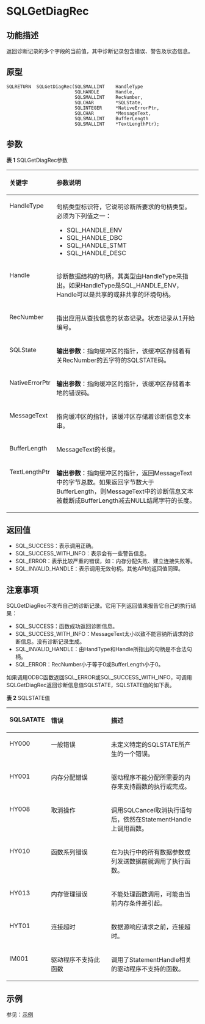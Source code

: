 # SQLGetDiagRec

## 功能描述<a name="zh-cn_topic_0238272900_zh-cn_topic_0237120430_zh-cn_topic_0059778032_s0088b32a977e44f5a1e1e2b1523fc51c"></a>

返回诊断记录的多个字段的当前值，其中诊断记录包含错误、警告及状态信息。

## 原型<a name="zh-cn_topic_0238272900_zh-cn_topic_0237120430_zh-cn_topic_0059778032_s75cbaa3f71d04c628d2c1afdf0f4d953"></a>

```
SQLRETURN  SQLGetDiagRec(SQLSMALLINT    HandleType
                         SQLHANDLE      Handle,
                         SQLSMALLINT    RecNumber,
                         SQLCHAR        *SQLState,
                         SQLINTEGER     *NativeErrorPtr,
                         SQLCHAR        *MessageText,
                         SQLSMALLINT    BufferLength
                         SQLSMALLINT    *TextLengthPtr);
```

## 参数<a name="zh-cn_topic_0238272900_zh-cn_topic_0237120430_zh-cn_topic_0059778032_sde16d4cd6f674b65822349c34adf7cc5"></a>

**表 1**  SQLGetDiagRec参数

<a name="zh-cn_topic_0238272900_zh-cn_topic_0237120430_zh-cn_topic_0059778032_t8a641f9b30084f3f923130e22525006c"></a>
<table><thead align="left"><tr id="zh-cn_topic_0238272900_zh-cn_topic_0237120430_zh-cn_topic_0059778032_r7652c8a6e25d4f9d957ac5d0bf631e8d"><th class="cellrowborder" valign="top" width="19.12%" id="mcps1.2.3.1.1"><p id="zh-cn_topic_0238272900_zh-cn_topic_0237120430_zh-cn_topic_0059778032_ac5fd7625177149458012aac4d28eca6f"><a name="zh-cn_topic_0238272900_zh-cn_topic_0237120430_zh-cn_topic_0059778032_ac5fd7625177149458012aac4d28eca6f"></a><a name="zh-cn_topic_0238272900_zh-cn_topic_0237120430_zh-cn_topic_0059778032_ac5fd7625177149458012aac4d28eca6f"></a><strong id="zh-cn_topic_0238272900_zh-cn_topic_0237120430_zh-cn_topic_0059778032_a3ee48ecbc02841d2bb7f54ec01dac79f"><a name="zh-cn_topic_0238272900_zh-cn_topic_0237120430_zh-cn_topic_0059778032_a3ee48ecbc02841d2bb7f54ec01dac79f"></a><a name="zh-cn_topic_0238272900_zh-cn_topic_0237120430_zh-cn_topic_0059778032_a3ee48ecbc02841d2bb7f54ec01dac79f"></a>关键字</strong></p>
</th>
<th class="cellrowborder" valign="top" width="80.88%" id="mcps1.2.3.1.2"><p id="zh-cn_topic_0238272900_zh-cn_topic_0237120430_zh-cn_topic_0059778032_a67097243b2644b5d850fe5c9edba2106"><a name="zh-cn_topic_0238272900_zh-cn_topic_0237120430_zh-cn_topic_0059778032_a67097243b2644b5d850fe5c9edba2106"></a><a name="zh-cn_topic_0238272900_zh-cn_topic_0237120430_zh-cn_topic_0059778032_a67097243b2644b5d850fe5c9edba2106"></a><strong id="zh-cn_topic_0238272900_zh-cn_topic_0237120430_zh-cn_topic_0059778032_zh-cn_topic_0058965182_b968289214730"><a name="zh-cn_topic_0238272900_zh-cn_topic_0237120430_zh-cn_topic_0059778032_zh-cn_topic_0058965182_b968289214730"></a><a name="zh-cn_topic_0238272900_zh-cn_topic_0237120430_zh-cn_topic_0059778032_zh-cn_topic_0058965182_b968289214730"></a>参数说明</strong></p>
</th>
</tr>
</thead>
<tbody><tr id="zh-cn_topic_0238272900_zh-cn_topic_0237120430_zh-cn_topic_0059778032_r8421bf5306e14bb4b3b16eea80ce18f7"><td class="cellrowborder" valign="top" width="19.12%" headers="mcps1.2.3.1.1 "><p id="zh-cn_topic_0238272900_zh-cn_topic_0237120430_zh-cn_topic_0059778032_a23d9c19dce7c4ab19e32056bbcdcdd02"><a name="zh-cn_topic_0238272900_zh-cn_topic_0237120430_zh-cn_topic_0059778032_a23d9c19dce7c4ab19e32056bbcdcdd02"></a><a name="zh-cn_topic_0238272900_zh-cn_topic_0237120430_zh-cn_topic_0059778032_a23d9c19dce7c4ab19e32056bbcdcdd02"></a>HandleType</p>
</td>
<td class="cellrowborder" valign="top" width="80.88%" headers="mcps1.2.3.1.2 "><p id="zh-cn_topic_0238272900_zh-cn_topic_0237120430_zh-cn_topic_0059778032_a0956a66a111b4a0b9e98eb0d3b75d4ed"><a name="zh-cn_topic_0238272900_zh-cn_topic_0237120430_zh-cn_topic_0059778032_a0956a66a111b4a0b9e98eb0d3b75d4ed"></a><a name="zh-cn_topic_0238272900_zh-cn_topic_0237120430_zh-cn_topic_0059778032_a0956a66a111b4a0b9e98eb0d3b75d4ed"></a>句柄类型标识符，它说明诊断所要求的句柄类型。必须为下列值之一：</p>
<a name="zh-cn_topic_0238272900_zh-cn_topic_0237120430_zh-cn_topic_0059778032_u213e221424a9457ca4a15062bdf95df6"></a><a name="zh-cn_topic_0238272900_zh-cn_topic_0237120430_zh-cn_topic_0059778032_u213e221424a9457ca4a15062bdf95df6"></a><ul id="zh-cn_topic_0238272900_zh-cn_topic_0237120430_zh-cn_topic_0059778032_u213e221424a9457ca4a15062bdf95df6"><li>SQL_HANDLE_ENV</li><li>SQL_HANDLE_DBC</li><li>SQL_HANDLE_STMT</li><li>SQL_HANDLE_DESC</li></ul>
</td>
</tr>
<tr id="zh-cn_topic_0238272900_zh-cn_topic_0237120430_zh-cn_topic_0059778032_rc8d90a1599c94790a4565c59123d34b4"><td class="cellrowborder" valign="top" width="19.12%" headers="mcps1.2.3.1.1 "><p id="zh-cn_topic_0238272900_zh-cn_topic_0237120430_zh-cn_topic_0059778032_aa33be41cfa824d75af602ea2df253ecc"><a name="zh-cn_topic_0238272900_zh-cn_topic_0237120430_zh-cn_topic_0059778032_aa33be41cfa824d75af602ea2df253ecc"></a><a name="zh-cn_topic_0238272900_zh-cn_topic_0237120430_zh-cn_topic_0059778032_aa33be41cfa824d75af602ea2df253ecc"></a>Handle</p>
</td>
<td class="cellrowborder" valign="top" width="80.88%" headers="mcps1.2.3.1.2 "><p id="zh-cn_topic_0238272900_zh-cn_topic_0237120430_zh-cn_topic_0059778032_acd54460d1c39402bbd43b2fd6141afa9"><a name="zh-cn_topic_0238272900_zh-cn_topic_0237120430_zh-cn_topic_0059778032_acd54460d1c39402bbd43b2fd6141afa9"></a><a name="zh-cn_topic_0238272900_zh-cn_topic_0237120430_zh-cn_topic_0059778032_acd54460d1c39402bbd43b2fd6141afa9"></a>诊断数据结构的句柄，其类型由HandleType来指出。如果HandleType是SQL_HANDLE_ENV，Handle可以是共享的或非共享的环境句柄。</p>
</td>
</tr>
<tr id="zh-cn_topic_0238272900_zh-cn_topic_0237120430_zh-cn_topic_0059778032_red32d4c46c5948638f58a2760d26adc0"><td class="cellrowborder" valign="top" width="19.12%" headers="mcps1.2.3.1.1 "><p id="zh-cn_topic_0238272900_zh-cn_topic_0237120430_zh-cn_topic_0059778032_ad89ad535cbb74dd78a7dd10a9c0a9811"><a name="zh-cn_topic_0238272900_zh-cn_topic_0237120430_zh-cn_topic_0059778032_ad89ad535cbb74dd78a7dd10a9c0a9811"></a><a name="zh-cn_topic_0238272900_zh-cn_topic_0237120430_zh-cn_topic_0059778032_ad89ad535cbb74dd78a7dd10a9c0a9811"></a>RecNumber</p>
</td>
<td class="cellrowborder" valign="top" width="80.88%" headers="mcps1.2.3.1.2 "><p id="zh-cn_topic_0238272900_zh-cn_topic_0237120430_zh-cn_topic_0059778032_abf7b434f548042b4b69ca0531b7b444d"><a name="zh-cn_topic_0238272900_zh-cn_topic_0237120430_zh-cn_topic_0059778032_abf7b434f548042b4b69ca0531b7b444d"></a><a name="zh-cn_topic_0238272900_zh-cn_topic_0237120430_zh-cn_topic_0059778032_abf7b434f548042b4b69ca0531b7b444d"></a>指出应用从查找信息的状态记录。状态记录从1开始编号。</p>
</td>
</tr>
<tr id="zh-cn_topic_0238272900_zh-cn_topic_0237120430_zh-cn_topic_0059778032_ra322ea6691df4122a8074eca2410384e"><td class="cellrowborder" valign="top" width="19.12%" headers="mcps1.2.3.1.1 "><p id="zh-cn_topic_0238272900_zh-cn_topic_0237120430_zh-cn_topic_0059778032_a26626eac3a7b496da37587837bbfea66"><a name="zh-cn_topic_0238272900_zh-cn_topic_0237120430_zh-cn_topic_0059778032_a26626eac3a7b496da37587837bbfea66"></a><a name="zh-cn_topic_0238272900_zh-cn_topic_0237120430_zh-cn_topic_0059778032_a26626eac3a7b496da37587837bbfea66"></a>SQLState</p>
</td>
<td class="cellrowborder" valign="top" width="80.88%" headers="mcps1.2.3.1.2 "><p id="zh-cn_topic_0238272900_zh-cn_topic_0237120430_zh-cn_topic_0059778032_aa97c820304b849fb8d920f92495255dc"><a name="zh-cn_topic_0238272900_zh-cn_topic_0237120430_zh-cn_topic_0059778032_aa97c820304b849fb8d920f92495255dc"></a><a name="zh-cn_topic_0238272900_zh-cn_topic_0237120430_zh-cn_topic_0059778032_aa97c820304b849fb8d920f92495255dc"></a><strong id="zh-cn_topic_0238272900_zh-cn_topic_0237120430_zh-cn_topic_0059778032_zh-cn_topic_0058965182_b238522461474"><a name="zh-cn_topic_0238272900_zh-cn_topic_0237120430_zh-cn_topic_0059778032_zh-cn_topic_0058965182_b238522461474"></a><a name="zh-cn_topic_0238272900_zh-cn_topic_0237120430_zh-cn_topic_0059778032_zh-cn_topic_0058965182_b238522461474"></a>输出参数</strong>：指向缓冲区的指针，该缓冲区存储着有关RecNumber的五字符的SQLSTATE码。</p>
</td>
</tr>
<tr id="zh-cn_topic_0238272900_zh-cn_topic_0237120430_zh-cn_topic_0059778032_r17e7c4dcfaca4983be860787b9e652a5"><td class="cellrowborder" valign="top" width="19.12%" headers="mcps1.2.3.1.1 "><p id="zh-cn_topic_0238272900_zh-cn_topic_0237120430_zh-cn_topic_0059778032_a77f558f8c4444a10b28ea9d4083e7a15"><a name="zh-cn_topic_0238272900_zh-cn_topic_0237120430_zh-cn_topic_0059778032_a77f558f8c4444a10b28ea9d4083e7a15"></a><a name="zh-cn_topic_0238272900_zh-cn_topic_0237120430_zh-cn_topic_0059778032_a77f558f8c4444a10b28ea9d4083e7a15"></a>NativeErrorPtr</p>
</td>
<td class="cellrowborder" valign="top" width="80.88%" headers="mcps1.2.3.1.2 "><p id="zh-cn_topic_0238272900_zh-cn_topic_0237120430_zh-cn_topic_0059778032_adc4a42ccec1e41f2a797b8e4e984d66b"><a name="zh-cn_topic_0238272900_zh-cn_topic_0237120430_zh-cn_topic_0059778032_adc4a42ccec1e41f2a797b8e4e984d66b"></a><a name="zh-cn_topic_0238272900_zh-cn_topic_0237120430_zh-cn_topic_0059778032_adc4a42ccec1e41f2a797b8e4e984d66b"></a><strong id="zh-cn_topic_0238272900_zh-cn_topic_0237120430_zh-cn_topic_0059778032_zh-cn_topic_0058965182_b195510881471"><a name="zh-cn_topic_0238272900_zh-cn_topic_0237120430_zh-cn_topic_0059778032_zh-cn_topic_0058965182_b195510881471"></a><a name="zh-cn_topic_0238272900_zh-cn_topic_0237120430_zh-cn_topic_0059778032_zh-cn_topic_0058965182_b195510881471"></a>输出参数</strong>：指向缓冲区的指针，该缓冲区存储着本地的错误码。</p>
</td>
</tr>
<tr id="zh-cn_topic_0238272900_zh-cn_topic_0237120430_zh-cn_topic_0059778032_r69d6871df9b244ef9c89f63234766757"><td class="cellrowborder" valign="top" width="19.12%" headers="mcps1.2.3.1.1 "><p id="zh-cn_topic_0238272900_zh-cn_topic_0237120430_zh-cn_topic_0059778032_adc5a8f65d6454123a2be4d95c4eed29e"><a name="zh-cn_topic_0238272900_zh-cn_topic_0237120430_zh-cn_topic_0059778032_adc5a8f65d6454123a2be4d95c4eed29e"></a><a name="zh-cn_topic_0238272900_zh-cn_topic_0237120430_zh-cn_topic_0059778032_adc5a8f65d6454123a2be4d95c4eed29e"></a>MessageText</p>
</td>
<td class="cellrowborder" valign="top" width="80.88%" headers="mcps1.2.3.1.2 "><p id="zh-cn_topic_0238272900_zh-cn_topic_0237120430_zh-cn_topic_0059778032_a71a3ba92ba1d44d1a7279cb8161fcc16"><a name="zh-cn_topic_0238272900_zh-cn_topic_0237120430_zh-cn_topic_0059778032_a71a3ba92ba1d44d1a7279cb8161fcc16"></a><a name="zh-cn_topic_0238272900_zh-cn_topic_0237120430_zh-cn_topic_0059778032_a71a3ba92ba1d44d1a7279cb8161fcc16"></a>指向缓冲区的指针，该缓冲区存储着诊断信息文本串。</p>
</td>
</tr>
<tr id="zh-cn_topic_0238272900_zh-cn_topic_0237120430_zh-cn_topic_0059778032_r9cfafd4e60c44e6ea2e54feee0538d82"><td class="cellrowborder" valign="top" width="19.12%" headers="mcps1.2.3.1.1 "><p id="zh-cn_topic_0238272900_zh-cn_topic_0237120430_zh-cn_topic_0059778032_ab19878b501094807a333e484772c2e02"><a name="zh-cn_topic_0238272900_zh-cn_topic_0237120430_zh-cn_topic_0059778032_ab19878b501094807a333e484772c2e02"></a><a name="zh-cn_topic_0238272900_zh-cn_topic_0237120430_zh-cn_topic_0059778032_ab19878b501094807a333e484772c2e02"></a>BufferLength</p>
</td>
<td class="cellrowborder" valign="top" width="80.88%" headers="mcps1.2.3.1.2 "><p id="zh-cn_topic_0238272900_zh-cn_topic_0237120430_zh-cn_topic_0059778032_af9137bbefc86423aab1b1fba890a7329"><a name="zh-cn_topic_0238272900_zh-cn_topic_0237120430_zh-cn_topic_0059778032_af9137bbefc86423aab1b1fba890a7329"></a><a name="zh-cn_topic_0238272900_zh-cn_topic_0237120430_zh-cn_topic_0059778032_af9137bbefc86423aab1b1fba890a7329"></a>MessageText的长度。</p>
</td>
</tr>
<tr id="zh-cn_topic_0238272900_zh-cn_topic_0237120430_zh-cn_topic_0059778032_r90031695bb9d40ddbcd2c1571c1bc77c"><td class="cellrowborder" valign="top" width="19.12%" headers="mcps1.2.3.1.1 "><p id="zh-cn_topic_0238272900_zh-cn_topic_0237120430_zh-cn_topic_0059778032_a030e52eda27d44138767506dd6a680f0"><a name="zh-cn_topic_0238272900_zh-cn_topic_0237120430_zh-cn_topic_0059778032_a030e52eda27d44138767506dd6a680f0"></a><a name="zh-cn_topic_0238272900_zh-cn_topic_0237120430_zh-cn_topic_0059778032_a030e52eda27d44138767506dd6a680f0"></a>TextLengthPtr</p>
</td>
<td class="cellrowborder" valign="top" width="80.88%" headers="mcps1.2.3.1.2 "><p id="zh-cn_topic_0238272900_zh-cn_topic_0237120430_zh-cn_topic_0059778032_a718c4bd02e324559ba76e7511e4ed745"><a name="zh-cn_topic_0238272900_zh-cn_topic_0237120430_zh-cn_topic_0059778032_a718c4bd02e324559ba76e7511e4ed745"></a><a name="zh-cn_topic_0238272900_zh-cn_topic_0237120430_zh-cn_topic_0059778032_a718c4bd02e324559ba76e7511e4ed745"></a><strong id="zh-cn_topic_0238272900_zh-cn_topic_0237120430_zh-cn_topic_0059778032_afb1a2e91199946fa8d2ff1de15ff2b76"><a name="zh-cn_topic_0238272900_zh-cn_topic_0237120430_zh-cn_topic_0059778032_afb1a2e91199946fa8d2ff1de15ff2b76"></a><a name="zh-cn_topic_0238272900_zh-cn_topic_0237120430_zh-cn_topic_0059778032_afb1a2e91199946fa8d2ff1de15ff2b76"></a>输出参数</strong>：指向缓冲区的指针，返回MessageText中的字节总数。如果返回字节数大于BufferLength，则MessageText中的诊断信息文本被截断成BufferLength减去NULL结尾字符的长度。</p>
</td>
</tr>
</tbody>
</table>

## 返回值<a name="zh-cn_topic_0238272900_zh-cn_topic_0237120430_zh-cn_topic_0059778032_s79113635891145b5b38d04f8c2a8fa71"></a>

-   SQL\_SUCCESS：表示调用正确。
-   SQL\_SUCCESS\_WITH\_INFO：表示会有一些警告信息。
-   SQL\_ERROR：表示比较严重的错误，如：内存分配失败、建立连接失败等。
-   SQL\_INVALID\_HANDLE：表示调用无效句柄。其他API的返回值同理。

## 注意事项<a name="zh-cn_topic_0238272900_zh-cn_topic_0237120430_zh-cn_topic_0059778032_s15c39d4749d544f1bbd489d994427ef7"></a>

SQLGetDiagRec不发布自己的诊断记录。它用下列返回值来报告它自己的执行结果：

-   SQL\_SUCCESS：函数成功返回诊断信息。
-   SQL\_SUCCESS\_WITH\_INFO：MessageText太小以致不能容纳所请求的诊断信息。没有诊断记录生成。
-   SQL\_INVALID\_HANDLE：由HandType和Handle所指出的句柄是不合法句柄。
-   SQL\_ERROR：RecNumber小于等于0或BufferLength小于0。

如果调用ODBC函数返回SQL\_ERROR或SQL\_SUCCESS\_WITH\_INFO，可调用SQLGetDiagRec返回诊断信息值SQLSTATE，SQLSTATE值的如下表。

**表 2**  SQLSTATE值

<a name="zh-cn_topic_0238272900_zh-cn_topic_0237120430_zh-cn_topic_0059778032_t17be0e89f30840a9bcb9830d20727c4d"></a>
<table><thead align="left"><tr id="zh-cn_topic_0238272900_zh-cn_topic_0237120430_zh-cn_topic_0059778032_rae2dc7b490504d3a9bc41b0a56b01887"><th class="cellrowborder" valign="top" width="20.352035203520348%" id="mcps1.2.4.1.1"><p id="zh-cn_topic_0238272900_zh-cn_topic_0237120430_zh-cn_topic_0059778032_a055fca93ed784961910cbb84f6d4b9f9"><a name="zh-cn_topic_0238272900_zh-cn_topic_0237120430_zh-cn_topic_0059778032_a055fca93ed784961910cbb84f6d4b9f9"></a><a name="zh-cn_topic_0238272900_zh-cn_topic_0237120430_zh-cn_topic_0059778032_a055fca93ed784961910cbb84f6d4b9f9"></a>SQLSATATE</p>
</th>
<th class="cellrowborder" valign="top" width="31.983198319831978%" id="mcps1.2.4.1.2"><p id="zh-cn_topic_0238272900_zh-cn_topic_0237120430_zh-cn_topic_0059778032_ad2db9ecefa7748b58cb9f4e262b1c4f2"><a name="zh-cn_topic_0238272900_zh-cn_topic_0237120430_zh-cn_topic_0059778032_ad2db9ecefa7748b58cb9f4e262b1c4f2"></a><a name="zh-cn_topic_0238272900_zh-cn_topic_0237120430_zh-cn_topic_0059778032_ad2db9ecefa7748b58cb9f4e262b1c4f2"></a>错误</p>
</th>
<th class="cellrowborder" valign="top" width="47.66476647664767%" id="mcps1.2.4.1.3"><p id="zh-cn_topic_0238272900_zh-cn_topic_0237120430_zh-cn_topic_0059778032_a99322a2bf4634e16b16722ac1de661da"><a name="zh-cn_topic_0238272900_zh-cn_topic_0237120430_zh-cn_topic_0059778032_a99322a2bf4634e16b16722ac1de661da"></a><a name="zh-cn_topic_0238272900_zh-cn_topic_0237120430_zh-cn_topic_0059778032_a99322a2bf4634e16b16722ac1de661da"></a>描述</p>
</th>
</tr>
</thead>
<tbody><tr id="zh-cn_topic_0238272900_zh-cn_topic_0237120430_zh-cn_topic_0059778032_rc3546003493948b286282a2cf83a84e2"><td class="cellrowborder" valign="top" width="20.352035203520348%" headers="mcps1.2.4.1.1 "><p id="zh-cn_topic_0238272900_zh-cn_topic_0237120430_zh-cn_topic_0059778032_af485e77e78b24d80b902351eaeae6535"><a name="zh-cn_topic_0238272900_zh-cn_topic_0237120430_zh-cn_topic_0059778032_af485e77e78b24d80b902351eaeae6535"></a><a name="zh-cn_topic_0238272900_zh-cn_topic_0237120430_zh-cn_topic_0059778032_af485e77e78b24d80b902351eaeae6535"></a>HY000</p>
</td>
<td class="cellrowborder" valign="top" width="31.983198319831978%" headers="mcps1.2.4.1.2 "><p id="zh-cn_topic_0238272900_zh-cn_topic_0237120430_zh-cn_topic_0059778032_a9b2a0916f4424789b8916e5cf5a4b3a8"><a name="zh-cn_topic_0238272900_zh-cn_topic_0237120430_zh-cn_topic_0059778032_a9b2a0916f4424789b8916e5cf5a4b3a8"></a><a name="zh-cn_topic_0238272900_zh-cn_topic_0237120430_zh-cn_topic_0059778032_a9b2a0916f4424789b8916e5cf5a4b3a8"></a>一般错误</p>
</td>
<td class="cellrowborder" valign="top" width="47.66476647664767%" headers="mcps1.2.4.1.3 "><p id="zh-cn_topic_0238272900_zh-cn_topic_0237120430_zh-cn_topic_0059778032_a4888a2977eb043d499eb0aaab6d5b993"><a name="zh-cn_topic_0238272900_zh-cn_topic_0237120430_zh-cn_topic_0059778032_a4888a2977eb043d499eb0aaab6d5b993"></a><a name="zh-cn_topic_0238272900_zh-cn_topic_0237120430_zh-cn_topic_0059778032_a4888a2977eb043d499eb0aaab6d5b993"></a>未定义特定的SQLSTATE所产生的一个错误。</p>
</td>
</tr>
<tr id="zh-cn_topic_0238272900_zh-cn_topic_0237120430_zh-cn_topic_0059778032_r53d2074d51fb4e62b67b527e6507455b"><td class="cellrowborder" valign="top" width="20.352035203520348%" headers="mcps1.2.4.1.1 "><p id="zh-cn_topic_0238272900_zh-cn_topic_0237120430_zh-cn_topic_0059778032_a1258a17c096541069553adfcdeb136b7"><a name="zh-cn_topic_0238272900_zh-cn_topic_0237120430_zh-cn_topic_0059778032_a1258a17c096541069553adfcdeb136b7"></a><a name="zh-cn_topic_0238272900_zh-cn_topic_0237120430_zh-cn_topic_0059778032_a1258a17c096541069553adfcdeb136b7"></a>HY001</p>
</td>
<td class="cellrowborder" valign="top" width="31.983198319831978%" headers="mcps1.2.4.1.2 "><p id="zh-cn_topic_0238272900_zh-cn_topic_0237120430_zh-cn_topic_0059778032_a8ac0b9ecb2f5462dbc58ed23605e4125"><a name="zh-cn_topic_0238272900_zh-cn_topic_0237120430_zh-cn_topic_0059778032_a8ac0b9ecb2f5462dbc58ed23605e4125"></a><a name="zh-cn_topic_0238272900_zh-cn_topic_0237120430_zh-cn_topic_0059778032_a8ac0b9ecb2f5462dbc58ed23605e4125"></a>内存分配错误</p>
</td>
<td class="cellrowborder" valign="top" width="47.66476647664767%" headers="mcps1.2.4.1.3 "><p id="zh-cn_topic_0238272900_zh-cn_topic_0237120430_zh-cn_topic_0059778032_afb67b117387f4649be3a7097e2a1c547"><a name="zh-cn_topic_0238272900_zh-cn_topic_0237120430_zh-cn_topic_0059778032_afb67b117387f4649be3a7097e2a1c547"></a><a name="zh-cn_topic_0238272900_zh-cn_topic_0237120430_zh-cn_topic_0059778032_afb67b117387f4649be3a7097e2a1c547"></a>驱动程序不能分配所需要的内存来支持函数的执行或完成。</p>
</td>
</tr>
<tr id="zh-cn_topic_0238272900_zh-cn_topic_0237120430_zh-cn_topic_0059778032_r91c74c00e0354589a467e60acb4ad252"><td class="cellrowborder" valign="top" width="20.352035203520348%" headers="mcps1.2.4.1.1 "><p id="zh-cn_topic_0238272900_zh-cn_topic_0237120430_zh-cn_topic_0059778032_a5d80615d7e09406daa1bf947758889e3"><a name="zh-cn_topic_0238272900_zh-cn_topic_0237120430_zh-cn_topic_0059778032_a5d80615d7e09406daa1bf947758889e3"></a><a name="zh-cn_topic_0238272900_zh-cn_topic_0237120430_zh-cn_topic_0059778032_a5d80615d7e09406daa1bf947758889e3"></a>HY008</p>
</td>
<td class="cellrowborder" valign="top" width="31.983198319831978%" headers="mcps1.2.4.1.2 "><p id="zh-cn_topic_0238272900_zh-cn_topic_0237120430_zh-cn_topic_0059778032_a5f029907623d4d4a949aba70aef726d2"><a name="zh-cn_topic_0238272900_zh-cn_topic_0237120430_zh-cn_topic_0059778032_a5f029907623d4d4a949aba70aef726d2"></a><a name="zh-cn_topic_0238272900_zh-cn_topic_0237120430_zh-cn_topic_0059778032_a5f029907623d4d4a949aba70aef726d2"></a>取消操作</p>
</td>
<td class="cellrowborder" valign="top" width="47.66476647664767%" headers="mcps1.2.4.1.3 "><p id="zh-cn_topic_0238272900_zh-cn_topic_0237120430_zh-cn_topic_0059778032_ac2bd4da7520f460e9512493ef145331d"><a name="zh-cn_topic_0238272900_zh-cn_topic_0237120430_zh-cn_topic_0059778032_ac2bd4da7520f460e9512493ef145331d"></a><a name="zh-cn_topic_0238272900_zh-cn_topic_0237120430_zh-cn_topic_0059778032_ac2bd4da7520f460e9512493ef145331d"></a>调用SQLCancel取消执行语句后，依然在StatementHandle上调用函数。</p>
</td>
</tr>
<tr id="zh-cn_topic_0238272900_zh-cn_topic_0237120430_zh-cn_topic_0059778032_reca8ca42a08a43d4b5a4be65504b78c9"><td class="cellrowborder" valign="top" width="20.352035203520348%" headers="mcps1.2.4.1.1 "><p id="zh-cn_topic_0238272900_zh-cn_topic_0237120430_zh-cn_topic_0059778032_aee97592928914832828e501ef274570c"><a name="zh-cn_topic_0238272900_zh-cn_topic_0237120430_zh-cn_topic_0059778032_aee97592928914832828e501ef274570c"></a><a name="zh-cn_topic_0238272900_zh-cn_topic_0237120430_zh-cn_topic_0059778032_aee97592928914832828e501ef274570c"></a>HY010</p>
</td>
<td class="cellrowborder" valign="top" width="31.983198319831978%" headers="mcps1.2.4.1.2 "><p id="zh-cn_topic_0238272900_zh-cn_topic_0237120430_zh-cn_topic_0059778032_a7493ff015ed0473e8eb10249c2dd7050"><a name="zh-cn_topic_0238272900_zh-cn_topic_0237120430_zh-cn_topic_0059778032_a7493ff015ed0473e8eb10249c2dd7050"></a><a name="zh-cn_topic_0238272900_zh-cn_topic_0237120430_zh-cn_topic_0059778032_a7493ff015ed0473e8eb10249c2dd7050"></a>函数系列错误</p>
</td>
<td class="cellrowborder" valign="top" width="47.66476647664767%" headers="mcps1.2.4.1.3 "><p id="zh-cn_topic_0238272900_zh-cn_topic_0237120430_zh-cn_topic_0059778032_a90d1fc792c6f4fc1a9afd8ffd8803c0e"><a name="zh-cn_topic_0238272900_zh-cn_topic_0237120430_zh-cn_topic_0059778032_a90d1fc792c6f4fc1a9afd8ffd8803c0e"></a><a name="zh-cn_topic_0238272900_zh-cn_topic_0237120430_zh-cn_topic_0059778032_a90d1fc792c6f4fc1a9afd8ffd8803c0e"></a>在为执行中的所有数据参数或列发送数据前就调用了执行函数。</p>
</td>
</tr>
<tr id="zh-cn_topic_0238272900_zh-cn_topic_0237120430_zh-cn_topic_0059778032_rb37083298b164ec3ac79b18d45abed97"><td class="cellrowborder" valign="top" width="20.352035203520348%" headers="mcps1.2.4.1.1 "><p id="zh-cn_topic_0238272900_zh-cn_topic_0237120430_zh-cn_topic_0059778032_a4ac13f92d85745d8a564ae3ce962e821"><a name="zh-cn_topic_0238272900_zh-cn_topic_0237120430_zh-cn_topic_0059778032_a4ac13f92d85745d8a564ae3ce962e821"></a><a name="zh-cn_topic_0238272900_zh-cn_topic_0237120430_zh-cn_topic_0059778032_a4ac13f92d85745d8a564ae3ce962e821"></a>HY013</p>
</td>
<td class="cellrowborder" valign="top" width="31.983198319831978%" headers="mcps1.2.4.1.2 "><p id="zh-cn_topic_0238272900_zh-cn_topic_0237120430_zh-cn_topic_0059778032_affb3fdee5a8c44c8a9f05d5bc9e6c028"><a name="zh-cn_topic_0238272900_zh-cn_topic_0237120430_zh-cn_topic_0059778032_affb3fdee5a8c44c8a9f05d5bc9e6c028"></a><a name="zh-cn_topic_0238272900_zh-cn_topic_0237120430_zh-cn_topic_0059778032_affb3fdee5a8c44c8a9f05d5bc9e6c028"></a>内存管理错误</p>
</td>
<td class="cellrowborder" valign="top" width="47.66476647664767%" headers="mcps1.2.4.1.3 "><p id="zh-cn_topic_0238272900_zh-cn_topic_0237120430_zh-cn_topic_0059778032_aae6ae797f12a4e219c8b1162a5927b2a"><a name="zh-cn_topic_0238272900_zh-cn_topic_0237120430_zh-cn_topic_0059778032_aae6ae797f12a4e219c8b1162a5927b2a"></a><a name="zh-cn_topic_0238272900_zh-cn_topic_0237120430_zh-cn_topic_0059778032_aae6ae797f12a4e219c8b1162a5927b2a"></a>不能处理函数调用，可能由当前内存条件差引起。</p>
</td>
</tr>
<tr id="zh-cn_topic_0238272900_zh-cn_topic_0237120430_zh-cn_topic_0059778032_r72d9bb5b4d1d44119f67b62518ce3aa7"><td class="cellrowborder" valign="top" width="20.352035203520348%" headers="mcps1.2.4.1.1 "><p id="zh-cn_topic_0238272900_zh-cn_topic_0237120430_zh-cn_topic_0059778032_a2e76848fdbde4a74a5088a36107ddcd6"><a name="zh-cn_topic_0238272900_zh-cn_topic_0237120430_zh-cn_topic_0059778032_a2e76848fdbde4a74a5088a36107ddcd6"></a><a name="zh-cn_topic_0238272900_zh-cn_topic_0237120430_zh-cn_topic_0059778032_a2e76848fdbde4a74a5088a36107ddcd6"></a>HYT01</p>
</td>
<td class="cellrowborder" valign="top" width="31.983198319831978%" headers="mcps1.2.4.1.2 "><p id="zh-cn_topic_0238272900_zh-cn_topic_0237120430_zh-cn_topic_0059778032_a35dfb52ce84f4e67902423f0c64d8dae"><a name="zh-cn_topic_0238272900_zh-cn_topic_0237120430_zh-cn_topic_0059778032_a35dfb52ce84f4e67902423f0c64d8dae"></a><a name="zh-cn_topic_0238272900_zh-cn_topic_0237120430_zh-cn_topic_0059778032_a35dfb52ce84f4e67902423f0c64d8dae"></a>连接超时</p>
</td>
<td class="cellrowborder" valign="top" width="47.66476647664767%" headers="mcps1.2.4.1.3 "><p id="zh-cn_topic_0238272900_zh-cn_topic_0237120430_zh-cn_topic_0059778032_a387bee66577b404ebb5ee3d35d85b2c3"><a name="zh-cn_topic_0238272900_zh-cn_topic_0237120430_zh-cn_topic_0059778032_a387bee66577b404ebb5ee3d35d85b2c3"></a><a name="zh-cn_topic_0238272900_zh-cn_topic_0237120430_zh-cn_topic_0059778032_a387bee66577b404ebb5ee3d35d85b2c3"></a>数据源响应请求之前，连接超时。</p>
</td>
</tr>
<tr id="zh-cn_topic_0238272900_zh-cn_topic_0237120430_zh-cn_topic_0059778032_rfa171d35610c45ef833f549f90d80760"><td class="cellrowborder" valign="top" width="20.352035203520348%" headers="mcps1.2.4.1.1 "><p id="zh-cn_topic_0238272900_zh-cn_topic_0237120430_zh-cn_topic_0059778032_a99e75700bc1148cb8ca38d8bceb5d89c"><a name="zh-cn_topic_0238272900_zh-cn_topic_0237120430_zh-cn_topic_0059778032_a99e75700bc1148cb8ca38d8bceb5d89c"></a><a name="zh-cn_topic_0238272900_zh-cn_topic_0237120430_zh-cn_topic_0059778032_a99e75700bc1148cb8ca38d8bceb5d89c"></a>IM001</p>
</td>
<td class="cellrowborder" valign="top" width="31.983198319831978%" headers="mcps1.2.4.1.2 "><p id="zh-cn_topic_0238272900_zh-cn_topic_0237120430_zh-cn_topic_0059778032_af0bc113423374289b9d37d28a6e2bd2c"><a name="zh-cn_topic_0238272900_zh-cn_topic_0237120430_zh-cn_topic_0059778032_af0bc113423374289b9d37d28a6e2bd2c"></a><a name="zh-cn_topic_0238272900_zh-cn_topic_0237120430_zh-cn_topic_0059778032_af0bc113423374289b9d37d28a6e2bd2c"></a>驱动程序不支持此函数</p>
</td>
<td class="cellrowborder" valign="top" width="47.66476647664767%" headers="mcps1.2.4.1.3 "><p id="zh-cn_topic_0238272900_zh-cn_topic_0237120430_zh-cn_topic_0059778032_a7490bf4e38344511966387267b13ed3c"><a name="zh-cn_topic_0238272900_zh-cn_topic_0237120430_zh-cn_topic_0059778032_a7490bf4e38344511966387267b13ed3c"></a><a name="zh-cn_topic_0238272900_zh-cn_topic_0237120430_zh-cn_topic_0059778032_a7490bf4e38344511966387267b13ed3c"></a>调用了StatementHandle相关的驱动程序不支持的函数。</p>
</td>
</tr>
</tbody>
</table>

## 示例<a name="zh-cn_topic_0238272900_zh-cn_topic_0237120430_zh-cn_topic_0059778032_sf24dafb7ecbe4978ac9b0c0da42eaa19"></a>

参见：[示例](示例-2.md)

